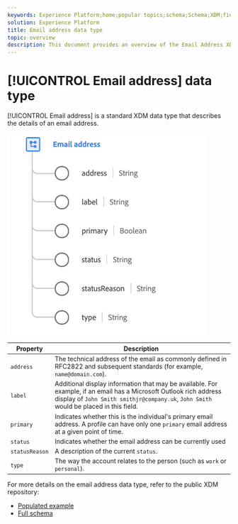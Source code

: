 ```yaml
---
keywords: Experience Platform;home;popular topics;schema;Schema;XDM;fields;schemas;Schemas;emailAddress;xdm:emailAddress;email;email address;datatype;data-type;data type;
solution: Experience Platform
title: Email address data type
topic: overview
description: This document provides an overview of the Email Address XDM data type.
---
```


# [!UICONTROL Email address] data type

[!UICONTROL Email address] is a standard XDM data type that describes the details of an email address.

<img src='../images/data-types/email-address.png' width=450 /><br />

| Property | Description |
| --- | --- |
| `address` | The technical address of the email as commonly defined in RFC2822 and subsequent standards (for example, `name@domain.com`). |
| `label` | Additional display information that may be available. For example, if an email has a Microsoft Outlook rich address display of `John Smith smithjr@company.uk`, `John Smith` would be placed in this field. |
| `primary` | Indicates whether this is the individual's primary email address. A profile can have only one `primary` email address at a given point of time. |
| `status` | Indicates whether the email address can be currently used |
| `statusReason` | A description of the current `status`. |
| `type` | The way the account relates to the person (such as `work` or `personal`). |


For more details on the email address data type, refer to the public XDM repository:

* [Populated example](https://github.com/adobe/xdm/blob/master/components/datatypes/emailaddress.example.1.json)
* [Full schema](https://github.com/adobe/xdm/blob/master/components/datatypes/emailaddress.schema.json)